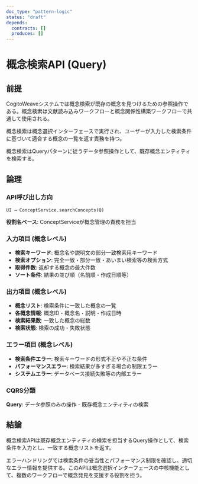 ```yaml
---
doc_type: "pattern-logic"
status: "draft"
depends:
  contracts: []
  produces: []
---
```


# 概念検索API (Query)

## 前提

CogitoWeaveシステムでは概念検索が既存の概念を見つけるための参照操作である。概念検索は文献読み込みワークフローと概念関係性構築ワークフローで共通して使用される。

概念検索は概念選択インターフェースで実行され、ユーザーが入力した検索条件に基づいて適合する概念の一覧を返す責務を持つ。

概念検索はQueryパターンに従うデータ参照操作として、既存概念エンティティを検索する。

## 論理

### API呼び出し方向

```text
UI → ConceptService.searchConcepts(Q)
```

**役割名ベース**: ConceptServiceが概念管理の責務を担当

### 入力項目 (概念レベル)

- **検索キーワード**: 概念名や説明文の部分一致検索用キーワード
- **検索オプション**: 完全一致・部分一致・あいまい検索等の検索方式
- **取得件数**: 返却する概念の最大件数
- **ソート条件**: 結果の並び順（名前順・作成日順等）

### 出力項目 (概念レベル)

- **概念リスト**: 検索条件に一致した概念の一覧
- **各概念情報**: 概念ID・概念名・説明・作成日時
- **検索結果数**: 一致した概念の総数
- **検索状態**: 検索の成功・失敗状態

### エラー項目 (概念レベル)

- **検索条件エラー**: 検索キーワードの形式不正や不正な条件
- **パフォーマンスエラー**: 検索結果が多すぎる場合の制限エラー
- **システムエラー**: データベース接続失敗等の内部エラー

### CQRS分類

**Query**: データ参照のみの操作 - 既存概念エンティティの検索

## 結論

概念検索APIは既存概念エンティティの検索を担当するQuery操作として、検索条件を入力とし、一致する概念リストを返す。

エラーハンドリングでは検索条件の妥当性とパフォーマンス制限を確認し、適切なエラー情報を提供する。このAPIは概念選択インターフェースの中核機能として、複数のワークフローで概念発見を支援する役割を担う。
